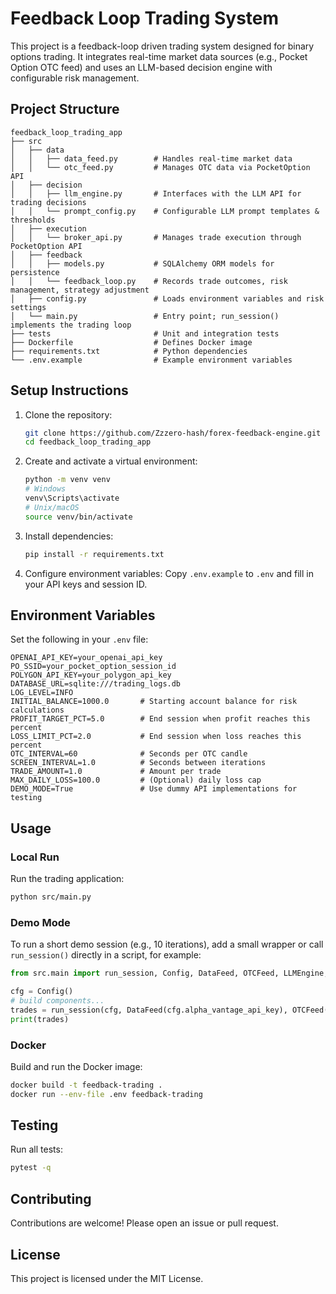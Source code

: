 # Feedback Loop Trading System

This project is a feedback-loop driven trading system designed for binary options trading. It integrates real-time market data sources (e.g., Pocket Option OTC feed) and uses an LLM-based decision engine with configurable risk management.

## Project Structure

```plaintext
feedback_loop_trading_app
├── src
│   ├── data
│   │   ├── data_feed.py        # Handles real-time market data
│   │   └── otc_feed.py         # Manages OTC data via PocketOption API
│   ├── decision
│   │   ├── llm_engine.py       # Interfaces with the LLM API for trading decisions
│   │   └── prompt_config.py    # Configurable LLM prompt templates & thresholds
│   ├── execution
│   │   └── broker_api.py       # Manages trade execution through PocketOption API
│   ├── feedback
│   │   ├── models.py           # SQLAlchemy ORM models for persistence
│   │   └── feedback_loop.py    # Records trade outcomes, risk management, strategy adjustment
│   ├── config.py               # Loads environment variables and risk settings
│   └── main.py                 # Entry point; run_session() implements the trading loop
├── tests                       # Unit and integration tests
├── Dockerfile                  # Defines Docker image
├── requirements.txt            # Python dependencies
└── .env.example                # Example environment variables
```

## Setup Instructions

1. Clone the repository:
   ```bash
   git clone https://github.com/Zzzero-hash/forex-feedback-engine.git
   cd feedback_loop_trading_app
   ```
2. Create and activate a virtual environment:
   ```bash
   python -m venv venv
   # Windows
   venv\Scripts\activate
   # Unix/macOS
   source venv/bin/activate
   ```
3. Install dependencies:
   ```bash
   pip install -r requirements.txt
   ```
4. Configure environment variables:
   Copy `.env.example` to `.env` and fill in your API keys and session ID.

## Environment Variables

Set the following in your `.env` file:

```dotenv
OPENAI_API_KEY=your_openai_api_key
PO_SSID=your_pocket_option_session_id
POLYGON_API_KEY=your_polygon_api_key 
DATABASE_URL=sqlite:///trading_logs.db
LOG_LEVEL=INFO
INITIAL_BALANCE=1000.0       # Starting account balance for risk calculations
PROFIT_TARGET_PCT=5.0        # End session when profit reaches this percent
LOSS_LIMIT_PCT=2.0           # End session when loss reaches this percent
OTC_INTERVAL=60              # Seconds per OTC candle
SCREEN_INTERVAL=1.0          # Seconds between iterations
TRADE_AMOUNT=1.0             # Amount per trade
MAX_DAILY_LOSS=100.0         # (Optional) daily loss cap
DEMO_MODE=True               # Use dummy API implementations for testing
``` 

## Usage

### Local Run

Run the trading application:
```bash
python src/main.py
```

### Demo Mode

To run a short demo session (e.g., 10 iterations), add a small wrapper or call `run_session()` directly in a script, for example:
```python
from src.main import run_session, Config, DataFeed, OTCFeed, LLMEngine, BrokerAPI, FeedbackLoop

cfg = Config()
# build components...
trades = run_session(cfg, DataFeed(cfg.alpha_vantage_api_key), OTCFeed(), LLMEngine(cfg.openai_api_key), BrokerAPI(cfg.po_ssid), FeedbackLoop(cfg.database_url), max_iterations=10)
print(trades)
```

### Docker

Build and run the Docker image:
```bash
docker build -t feedback-trading .
docker run --env-file .env feedback-trading
```

## Testing

Run all tests:
```bash
pytest -q
```

## Contributing

Contributions are welcome! Please open an issue or pull request.

## License

This project is licensed under the MIT License.